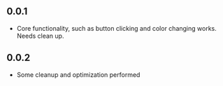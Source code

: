 ## 0.0.1

* Core functionality, such as button clicking and color changing works. Needs clean up.

## 0.0.2

* Some cleanup and optimization performed
